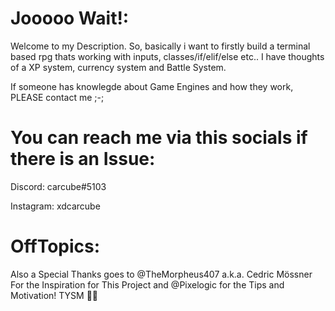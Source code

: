 # Jooooo Wait!:

Welcome to my Description.
So, basically i want to firstly build a terminal based rpg thats working with inputs, classes/if/elif/else etc.. I have thoughts of a XP system, currency system and Battle System. 

If someone has knowlegde about Game Engines and how they work, PLEASE contact me ;-;


# You can reach me via this socials if there is an Issue:

Discord: carcube#5103

Instagram: xdcarcube

# OffTopics:

Also a Special Thanks goes to @TheMorpheus407 a.k.a. Cedric Mössner For the Inspiration for This Project and @Pixelogic for the Tips and Motivation!
TYSM 🙌🤍
